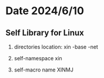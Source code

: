 # Date 2024/6/10
## Self Library for Linux
1. directories location:
 xin
    -base
    -net

2. self-namespace xin
3. self-macro name XINMJ